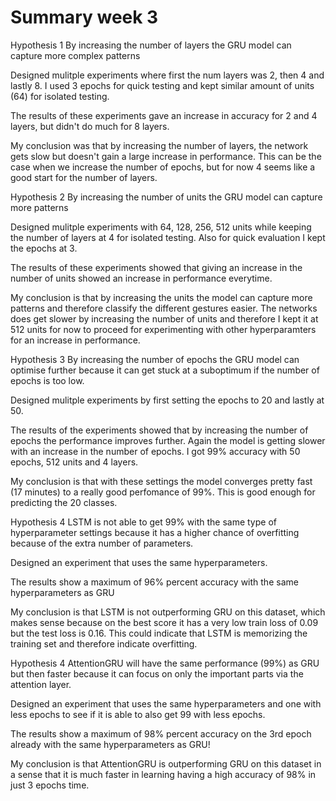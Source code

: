 # Summary week 3
Hypothesis 1
By increasing the number of layers the GRU model can capture more complex patterns

Designed mulitple experiments where first the num layers was 2, then 4 and lastly 8. I used 3 epochs for quick testing and kept similar amount of units (64) for isolated testing.

The results of these experiments gave an increase in accuracy for 2 and 4 layers, but didn't do much for 8 layers.

My conclusion was that by increasing the number of layers, the network gets slow but doesn't gain a large increase in performance. This can be the case when we increase the number of epochs, but for now 4 seems like a good start for the number of layers.


Hypothesis 2
By increasing the number of units the GRU model can capture more patterns

Designed mulitple experiments with 64, 128, 256, 512 units while keeping the number of layers at 4 for isolated testing. Also for quick evaluation I kept the epochs at 3.

The results of these experiments showed that giving an increase in the number of units showed an increase in performance everytime.

My conclusion is that by increasing the units the model can capture more patterns and therefore classify the different gestures easier. The networks does get slower by increasing the number of units and therefore I kept it at 512 units for now to proceed for experimenting with other hyperparamters for an increase in performance.

Hypothesis 3
By increasing the number of epochs the GRU model can optimise further because it can get stuck at a suboptimum if the number of epochs is too low.

Designed mulitple experiments by first setting the epochs to 20 and lastly at 50.

The results of the experiments showed that by increasing the number of epochs the performance improves further. Again the model is getting slower with an increase in the number of epochs. I got 99% accuracy with 50 epochs, 512 units and 4 layers.

My conclusion is that with these settings the model converges pretty fast (17 minutes) to a really good perfomance of 99%. This is good enough for predicting the 20 classes.

Hypothesis 4
LSTM is not able to get 99% with the same type of hyperparameter settings because it has a higher chance of overfitting because of the extra number of parameters.

Designed an experiment that uses the same hyperparameters.

The results show a maximum of 96% percent accuracy with the same hyperparameters as GRU

My conclusion is that LSTM is not outperforming GRU on this dataset, which makes sense because on the best score it has a very low train loss of 0.09 but the test loss is 0.16. This could indicate that LSTM is memorizing the training set and therefore indicate overfitting.

Hypothesis 4
AttentionGRU will have the same performance (99%) as GRU but then faster because it can focus on only the important parts via the attention layer.

Designed an experiment that uses the same hyperparameters and one with less epochs to see if it is able to also get 99 with less epochs.

The results show a maximum of 98% percent accuracy on the 3rd epoch already with the same hyperparameters as GRU!

My conclusion is that AttentionGRU is outperforming GRU on this dataset in a sense that it is much faster in learning having a high accuracy of 98% in just 3 epochs time.
